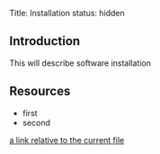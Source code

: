 Title: Installation
status: hidden


## Introduction
This will describe software installation


## Resources

 - first
 - second


[a link relative to the current file](|filename|01_schedule.md)
